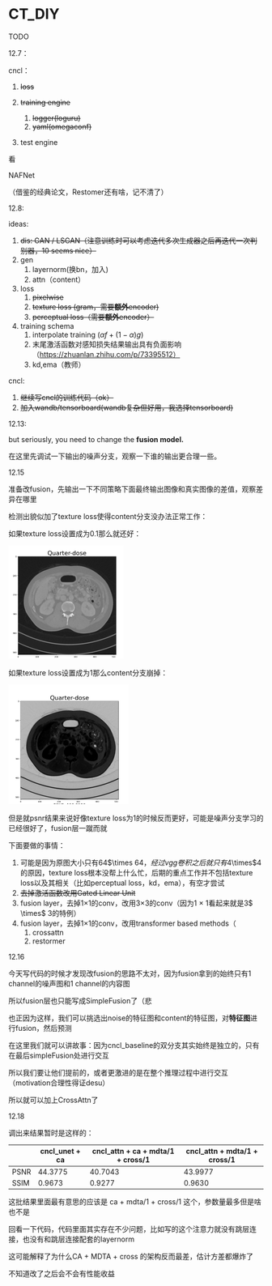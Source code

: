 # CT_DIY
TODO

12.7：

cncl：

1. ~~loss~~
2. ~~training engine~~
   1. ~~logger(loguru)~~
   2. ~~yaml(omegaconf)~~

3. test engine



看

NAFNet

（借鉴的经典论文，Restomer还有啥，记不清了）



12.8:

ideas:

1. ~~dis: GAN / LSGAN（注意训练时可以考虑迭代多次生成器之后再迭代一次判别器，10 seems nice）~~
2. gen
   1. layernorm(换bn，加入)
   2. attn（content）
3. loss
   1. ~~pixelwise~~
   2. ~~texture loss (gram，需要**额外**encoder)~~
   3. ~~perceptual loss（需要**额外**encoder）~~
4. training schema
   1. interpolate training ($\alpha f + (1-\alpha)g$)
   2. 末尾激活函数对感知损失结果输出具有负面影响（https://zhuanlan.zhihu.com/p/73395512）
   3. kd,ema（教师）

cncl:

1. ~~继续写cncl的训练代码（ok）~~
2. ~~加入wandb/tensorboard(wandb复杂但好用，我选择tensorboard)~~



12.13:

but seriously, you need to change the **fusion model.**

在这里先调试一下输出的噪声分支，观察一下谁的输出更合理一些。



12.15

准备改fusion，先输出一下不同策略下面最终输出图像和真实图像的差值，观察差异在哪里

检测出貌似加了texture loss使得content分支没办法正常工作：

如果texture loss设置成为0.1那么就还好：

<img src="./asset/image-20221215201756948.png" alt="image-20221215201756948" style="zoom:50%;" />

如果texture loss设置成为1那么content分支崩掉：

<img src="./asset/image-20221215201817180.png" alt="image-20221215201817180" style="zoom:50%;" />

但是就psnr结果来说好像texture loss为1的时候反而更好，可能是噪声分支学习的已经很好了，fusion层一蹴而就



下面要做的事情：

1. 可能是因为原图大小只有64$\times $64，经过vgg卷积之后就只有4$\times$4的原因，texture loss根本没帮上什么忙，后期的重点工作并不包括texture loss以及其相关（比如perceptual loss，kd，ema），有空才尝试
2. ~~去掉激活函数改用Gated Linear Unit~~
3. fusion layer，去掉1$\times$1的conv，改用3$\times$3的conv（因为1 $\times$ 1看起来就是3$ \times$ 3的特例）
4. fusion layer，去掉1$\times$1的conv，改用transformer based methods（
   1. crossattn
   2. restormer

12.16 

今天写代码的时候才发现改fusion的思路不太对，因为fusion拿到的始终只有1 channel的噪声图和1 channel的内容图

所以fusion层也只能写成SimpleFusion了（悲

也正因为这样，我们可以挑选出noise的特征图和content的特征图，对**特征图**进行fusion，然后预测

在这里我们就可以讲故事：因为cncl_baseline的双分支其实始终是独立的，只有在最后simpleFusion处进行交互

所以我们要让他们提前的，或者更激进的是在整个推理过程中进行交互（motivation合理性得证desu）

所以就可以加上CrossAttn了

12.18

调出来结果暂时是这样的：

| | cncl_unet + ca| cncl_attn + ca + mdta/1 + cross/1| cncl_attn + mdta/1 + cross/1|
|---|---|---|---|
|PSNR | 44.3775| 40.7043| 43.9977|
|SSIM | 0.9673| 0.9277 | 0.9630|

这批结果里面最有意思的应该是 ca + mdta/1 + cross/1 这个，参数量最多但是啥也不是

回看一下代码，代码里面其实存在不少问题，比如写的这个注意力就没有跳层连接，也没有和跳层连接配套的layernorm

这可能解释了为什么CA + MDTA + cross 的架构反而最差，估计方差都爆炸了

不知道改了之后会不会有性能收益

